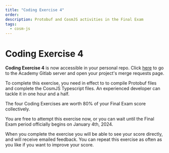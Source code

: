 ```yaml
---
title: "Coding Exercise 4"
order:
description: Protobuf and CosmJS activities in the Final Exam
tags:
  - cosm-js
---
```


# Coding Exercise 4

**Coding Exercise 4** is now accessible in your personal repo. Click [here](https://git.academy.b9lab.com/ida-p5-final-exam/student-projects) to go to the Academy Gitlab server and open your project's merge requests page.

To complete this exercise, you need in effect to to compile Protobuf files and complete the CosmJS Typescript files. An experienced developer can tackle it in one hour and a half.

<HighlightBox type="note">

The four Coding Exercises are worth 80% of your Final Exam score collectively. 

You are free to attempt this exercise now, or you can wait until the Final Exam period officially begins on January 4th, 2024.

</HighlightBox>

When you complete the exercise you will be able to see your score directly, and will receive emailed feedback. You can repeat this exercise as often as you like if you want to improve your score.
